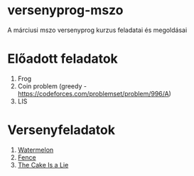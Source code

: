 # versenyprog-mszo
A márciusi mszo versenyprog kurzus feladatai és megoldásai

# Előadott feladatok
1. Frog
2. Coin problem (greedy - https://codeforces.com/problemset/problem/996/A)
3. LIS

# Versenyfeladatok
1. [Watermelon](https://codeforces.com/problemset/problem/4/A)
2. [Fence](https://codeforces.com/problemset/problem/363/B)
3. [The Cake Is a Lie](https://codeforces.com/problemset/problem/1519/B)